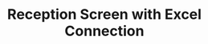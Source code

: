 ---
layout: article
title: Reception Screen with Excel Connection
description: 
  - This template is another welcome screen for the reception area or lobby. The appointments are maintained via an Excel file.
lang: cn
weight: 290
isDraft: false
ref: Reception-Screen-Excel
category:
  - Administration
  - Reception
  - Misc
image: Empfangsbildschirm-Excel.png
image_thumbnail: Empfangsbildschirm-Excel_thumbnail.png
download: Empfangsbildschirm-Excel.pbmx
overview_description:
overview_benefits:
overview_data_sources:
---